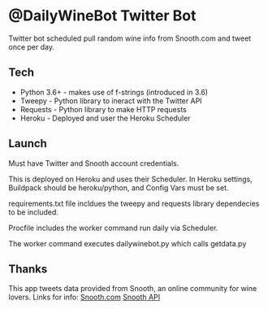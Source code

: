 # @DailyWineBot Twitter Bot

Twitter bot scheduled pull random wine info from Snooth.com and tweet once per day.

## Tech
* Python 3.6+ - makes use of f-strings (introduced in 3.6)
* Tweepy - Python library to ineract with the Twitter API
* Requests - Python library to make HTTP requests
* Heroku - Deployed and user the Heroku Scheduler 

## Launch
Must have Twitter and Snooth account credentials.

This is deployed on Heroku and uses their Scheduler. In Heroku settings, Buildpack should be heroku/python, and Config Vars must be set. 

requirements.txt file incldues the tweepy and requests library dependecies to be included. 

Procfile includes the worker command run daily via Scheduler.

The worker command executes dailywinebot.py which calls getdata.py

## Thanks
This app tweets data provided from Snooth, an online community for wine lovers. Links for info:
[Snooth.com](http://www.snooth.com/)
[Snooth API](https://api.snooth.com/)

